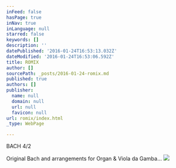 ```yaml
---
inFeed: false
hasPage: true
inNav: true
inLanguage: null
starred: false
keywords: []
description: ''
datePublished: '2016-01-24T16:53:13.032Z'
dateModified: '2016-01-24T16:53:06.592Z'
title: ROMIX
author: []
sourcePath: _posts/2016-01-24-romix.md
published: true
authors: []
publisher:
  name: null
  domain: null
  url: null
  favicon: null
url: romix/index.html
_type: WebPage

---
```

BACH 4/2

Original Bach and arrangements for Organ & Viola da Gamba...
![](https://the-grid-user-content.s3-us-west-2.amazonaws.com/78b72188-f165-4ef5-8c7a-095e3d801d17.jpg)
